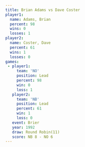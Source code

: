 ```yaml
---
title: Brian Adams vs Dave Coster
player1:            
  name: Adams, Brian
  percent: 98       
  wins: 0           
  losses: 1         
player2:            
  name: Coster, Dave
  percent: 61       
  wins: 1           
  losses: 0         
games:
 - player1:        
     team: 'NO'    
     position: Lead
     percent: 98   
     win: 0        
     loss: 1       
   player2:        
     team: 'NB'    
     position: Lead
     percent: 61   
     win: 1        
     loss: 0       
   event: Brier         
   year: 1992           
   draw: Round Robin(11)
   score: NB 8 - NO 6   
---
```

